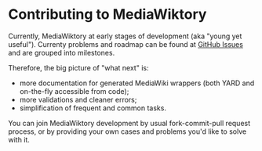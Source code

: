 # Contributing to MediaWiktory

Currently, MediaWiktory at early stages of development (aka "young yet
useful"). Currenty problems and roadmap can be found at
[GitHub Issues](https://github.com/molybdenum-99/mediawiktory/issues) and
are grouped into milestones.

Therefore, the big picture of "what next" is:
* more documentation for generated MediaWiki wrappers (both YARD and
  on-the-fly accessible from code);
* more validations and cleaner errors;
* simplification of frequent and common tasks.

You can join MediaWiktory development by usual fork-commit-pull request
process, or by providing your own cases and problems you'd like to solve
with it.
